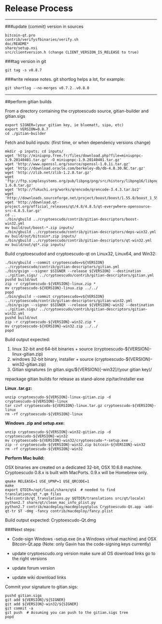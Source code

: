 Release Process
====================

* * *

###update (commit) version in sources


	bitcoin-qt.pro
	contrib/verifysfbinaries/verify.sh
	doc/README*
	share/setup.nsi
	src/clientversion.h (change CLIENT_VERSION_IS_RELEASE to true)

###tag version in git

	git tag -s v0.8.7

###write release notes. git shortlog helps a lot, for example:

	git shortlog --no-merges v0.7.2..v0.8.0

* * *

##perform gitian builds

 From a directory containing the cryptoescudo source, gitian-builder and gitian.sigs
  
	export SIGNER=(your gitian key, ie bluematt, sipa, etc)
	export VERSION=0.8.7
	cd ./gitian-builder

 Fetch and build inputs: (first time, or when dependency versions change)

	mkdir -p inputs; cd inputs/
	wget 'http://miniupnp.free.fr/files/download.php?file=miniupnpc-1.9.20140401.tar.gz' -O miniupnpc-1.9.20140401.tar.gz'
	wget 'http://www.openssl.org/source/openssl-1.0.1i.tar.gz'
	wget 'http://download.oracle.com/berkeley-db/db-4.8.30.NC.tar.gz'
	wget 'http://zlib.net/zlib-1.2.8.tar.gz'
	wget 'ftp://ftp.simplesystems.org/pub/libpng/png/src/history/libpng16/libpng-1.6.8.tar.gz'
	wget 'http://fukuchi.org/works/qrencode/qrencode-3.4.3.tar.bz2'
	wget 'http://downloads.sourceforge.net/project/boost/boost/1.55.0/boost_1_55_0.tar.bz2'
	wget 'http://download.qt-project.org/official_releases/qt/4.8/4.8.5/qt-everywhere-opensource-src-4.8.5.tar.gz'
	cd ..
	./bin/gbuild ../cryptoescudo/contrib/gitian-descriptors/boost-win32.yml
	mv build/out/boost-*.zip inputs/
	./bin/gbuild ../cryptoescudo/contrib/gitian-descriptors/deps-win32.yml
	mv build/out/bitcoin*.zip inputs/
	./bin/gbuild ../cryptoescudo/contrib/gitian-descriptors/qt-win32.yml
	mv build/out/qt*.zip inputs/

 Build cryptoescudod and cryptoescudo-qt on Linux32, Linux64, and Win32:
  
	./bin/gbuild --commit cryptoescudo=v${VERSION} ../cryptoescudo/contrib/gitian-descriptors/gitian.yml
	./bin/gsign --signer $SIGNER --release ${VERSION} --destination ../gitian.sigs/ ../cryptoescudo/contrib/gitian-descriptors/gitian.yml
	pushd build/out
	zip -r cryptoescudo-${VERSION}-linux.zip *
	mv cryptoescudo-${VERSION}-linux.zip ../../
	popd
	./bin/gbuild --commit cryptoescudo=v${VERSION} ../cryptoescudo/contrib/gitian-descriptors/gitian-win32.yml
	./bin/gsign --signer $SIGNER --release ${VERSION}-win32 --destination ../gitian.sigs/ ../cryptoescudo/contrib/gitian-descriptors/gitian-win32.yml
	pushd build/out
	zip -r cryptoescudo-${VERSION}-win32.zip *
	mv cryptoescudo-${VERSION}-win32.zip ../../
	popd

  Build output expected:

  1. linux 32-bit and 64-bit binaries + source (cryptoescudo-${VERSION}-linux-gitian.zip)
  2. windows 32-bit binary, installer + source (cryptoescudo-${VERSION}-win32-gitian.zip)
  3. Gitian signatures (in gitian.sigs/${VERSION}[-win32]/(your gitian key)/

repackage gitian builds for release as stand-alone zip/tar/installer exe

**Linux .tar.gz:**

	unzip cryptoescudo-${VERSION}-linux-gitian.zip -d cryptoescudo-${VERSION}-linux
	tar czvf cryptoescudo-${VERSION}-linux.tar.gz cryptoescudo-${VERSION}-linux
	rm -rf cryptoescudo-${VERSION}-linux

**Windows .zip and setup.exe:**

	unzip cryptoescudo-${VERSION}-win32-gitian.zip -d cryptoescudo-${VERSION}-win32
	mv cryptoescudo-${VERSION}-win32/cryptoescudo-*-setup.exe .
	zip -r cryptoescudo-${VERSION}-win32.zip bitcoin-${VERSION}-win32
	rm -rf cryptoescudo-${VERSION}-win32

**Perform Mac build:**

  OSX binaries are created on a dedicated 32-bit, OSX 10.6.8 machine.
  Cryptoescudo 0.8.x is built with MacPorts.  0.9.x will be Homebrew only.

	qmake RELEASE=1 USE_UPNP=1 USE_QRCODE=1
	make
	export QTDIR=/opt/local/share/qt4  # needed to find translations/qt_*.qm files
	T=$(contrib/qt_translations.py $QTDIR/translations src/qt/locale)
	python2.7 share/qt/clean_mac_info_plist.py
	python2.7 contrib/macdeploy/macdeployqtplus Cryptoescudo-Qt.app -add-qt-tr $T -dmg -fancy contrib/macdeploy/fancy.plist

 Build output expected: Cryptoescudo-Qt.dmg

###Next steps:

* Code-sign Windows -setup.exe (in a Windows virtual machine) and
  OSX Bitcoin-Qt.app (Note: only Gavin has the code-signing keys currently)

* update cryptoescudo.org version
  make sure all OS download links go to the right versions

* update forum version

* update wiki download links

Commit your signature to gitian.sigs:

	pushd gitian.sigs
	git add ${VERSION}/${SIGNER}
	git add ${VERSION}-win32/${SIGNER}
	git commit -a
	git push  # Assuming you can push to the gitian.sigs tree
	popd


